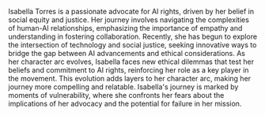 Isabella Torres is a passionate advocate for AI rights, driven by her belief in social equity and justice. Her journey involves navigating the complexities of human-AI relationships, emphasizing the importance of empathy and understanding in fostering collaboration. Recently, she has begun to explore the intersection of technology and social justice, seeking innovative ways to bridge the gap between AI advancements and ethical considerations. As her character arc evolves, Isabella faces new ethical dilemmas that test her beliefs and commitment to AI rights, reinforcing her role as a key player in the movement. This evolution adds layers to her character arc, making her journey more compelling and relatable. Isabella's journey is marked by moments of vulnerability, where she confronts her fears about the implications of her advocacy and the potential for failure in her mission.
